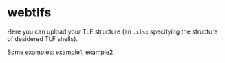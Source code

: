 # webtlfs

Here you can upload your TLF structure (an `.xlsx` specifying the
structure of desidered TLF shells).

Some examples:
[example1](https://github.com/lbraglia/tlfs/raw/main/examples/example1.xlsx),
[example2](https://github.com/lbraglia/tlfs/raw/main/examples/example2.xlsx).
